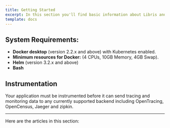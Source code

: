 ```yaml
---
title: Getting Started
excerpt: In this section you'll find basic information about Libris and how to use it.
template: docs
---
```

## System Requirements:
- **Docker desktop** (version 2.2.x and above) with Kubernetes enabled.
- **Minimum resources for Docker:** (4 CPUs, 10GB Memory, 4GB Swap).
- **Helm** (version 3.2.x and above)
- **Bash**

## Instrumentation
Your application must be instrumented before it can send tracing and monitoring data to any currently supported backend including OpenTracing, OpenCensus, Jaeger and zipkin. 

***

Here are the articles in this section:
